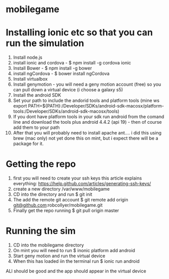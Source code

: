 mobilegame
==========


Installing ionic etc so that you can run the simulation
=======================================================

1. Install node.js
2. install ionic and cordova - $ npm install -g cordova ionic
3. Install Bower - $ npm install -g bower
4. install ngCordova - $ bower install ngCordova
5. Install virtualbox
6. Install genymotion - you will need a geny motion account (free) so you can pull down a virtual device (i choose a galaxy s5)
7. Install the android SDK 
8. Set your path to include the andorid tools and platform tools (mine ws export PATH=${PATH}:/Developer/SDKs/android-sdk-macosx/platform-tools:/Developer/SDKs/android-sdk-macosx/tools)
9. If you dont have platform tools in your sdk run android from the comand line and download the tools plus android 4.4.2 (api 19) - then of course add them to your path
10. After that you will probably need to install apache ant.... i did this using brew (mac only) not yet done this on mint, but i expect there will be a package for it. 


Getting the repo
================

1. first you will need to create your ssh keys this article explains everything: https://help.github.com/articles/generating-ssh-keys/
2. create a new directory /var/www/mobilegame
2. CD into the directory and run $ git init
3. The add the remote git account $ git remote add origin git@github.com:robcollyer/mobilegame.git
4. Finally get the repo running $ git pull origin master

Running the sim 
===============
1. CD into the mobilegame directory
2. On mint you will need to run $ inonic platform add android
3. Start geny motion and run the virtual device
4. When this has loaded iin the terminal run $ ionic run android

ALl should be good and the app should appear in the virtual device








